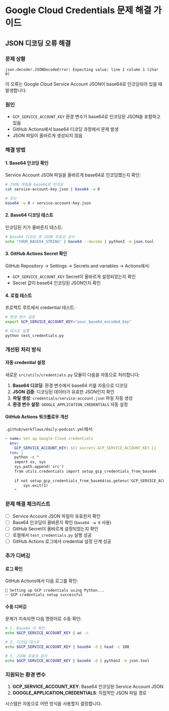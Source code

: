 # Google Cloud Credentials 문제 해결 가이드

## JSON 디코딩 오류 해결

### 문제 상황
```
json.decoder.JSONDecodeError: Expecting value: line 1 column 1 (char 0)
```

이 오류는 Google Cloud Service Account JSON이 base64로 인코딩되어 있을 때 발생합니다.

### 원인
- `GCP_SERVICE_ACCOUNT_KEY` 환경 변수가 base64로 인코딩된 JSON을 포함하고 있음
- GitHub Actions에서 base64 디코딩 과정에서 문제 발생
- JSON 파일이 올바르게 생성되지 않음

### 해결 방법

#### 1. Base64 인코딩 확인
Service Account JSON 파일을 올바르게 base64로 인코딩했는지 확인:

```bash
# JSON 파일을 base64로 인코딩
cat service-account-key.json | base64 -w 0

# 또는
base64 -w 0 < service-account-key.json
```

#### 2. Base64 디코딩 테스트
인코딩된 키가 올바른지 테스트:

```bash
# Base64 디코딩 후 JSON 유효성 검사
echo "YOUR_BASE64_STRING" | base64 --decode | python3 -m json.tool
```

#### 3. GitHub Actions Secret 확인
GitHub Repository → Settings → Secrets and variables → Actions에서:
- `GCP_SERVICE_ACCOUNT_KEY` Secret이 올바르게 설정되었는지 확인
- Secret 값이 base64 인코딩된 JSON인지 확인

#### 4. 로컬 테스트
프로젝트 루트에서 credential 테스트:

```bash
# 환경 변수 설정
export GCP_SERVICE_ACCOUNT_KEY="your_base64_encoded_key"

# 테스트 실행
python test_credentials.py
```

### 개선된 처리 방식

#### 자동 credential 설정
새로운 `src/utils/credentials.py` 모듈이 다음을 자동으로 처리합니다:

1. **Base64 디코딩**: 환경 변수에서 base64 키를 자동으로 디코딩
2. **JSON 검증**: 디코딩된 데이터가 유효한 JSON인지 확인
3. **파일 생성**: `credentials/service-account.json` 파일 자동 생성
4. **환경 변수 설정**: `GOOGLE_APPLICATION_CREDENTIALS` 자동 설정

#### GitHub Actions 워크플로우 개선
`.github/workflows/daily-podcast.yml`에서:

```yaml
- name: Set up Google Cloud credentials
  env:
    GCP_SERVICE_ACCOUNT_KEY: ${{ secrets.GCP_SERVICE_ACCOUNT_KEY }}
  run: |
    python -c "
    import os, sys
    sys.path.append('src')
    from utils.credentials import setup_gcp_credentials_from_base64
    
    if not setup_gcp_credentials_from_base64(os.getenv('GCP_SERVICE_ACCOUNT_KEY'), 'credentials/service-account.json'):
        sys.exit(1)
    "
```

### 문제 해결 체크리스트

- [ ] Service Account JSON 파일이 유효한지 확인
- [ ] Base64 인코딩이 올바른지 확인 (`base64 -w 0` 사용)
- [ ] GitHub Secret이 올바르게 설정되었는지 확인
- [ ] 로컬에서 `test_credentials.py` 실행 성공
- [ ] GitHub Actions 로그에서 credential 설정 단계 성공

### 추가 디버깅

#### 로그 확인
GitHub Actions에서 다음 로그를 확인:

```
🔑 Setting up GCP credentials using Python...
✅ GCP credentials setup successful
```

#### 수동 디버깅
문제가 지속되면 다음 명령어로 수동 확인:

```bash
# 1. Base64 키 확인
echo $GCP_SERVICE_ACCOUNT_KEY | wc -c

# 2. 디코딩 테스트
echo $GCP_SERVICE_ACCOUNT_KEY | base64 -d | head -c 100

# 3. JSON 유효성 검사
echo $GCP_SERVICE_ACCOUNT_KEY | base64 -d | python3 -m json.tool
```

### 지원되는 환경 변수

1. **GCP_SERVICE_ACCOUNT_KEY**: Base64 인코딩된 Service Account JSON
2. **GOOGLE_APPLICATION_CREDENTIALS**: 직접적인 JSON 파일 경로

시스템은 자동으로 어떤 방식을 사용할지 결정합니다.
